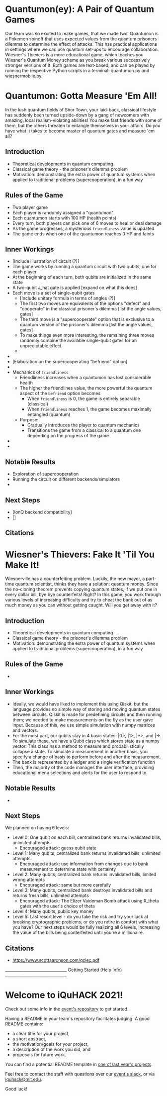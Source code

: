 # Quantumon(ey): A Pair of Quantum Games

Our team was so excited to make games, that we made two! Quantumon is a Pokemon spinoff that uses expected values from the quantum prisoners dilemma to determine the effect of attacks. This has practical applications in settings where we can use quantum set-ups to  encourage collaboration. Wiesner's Thievers is a more educational game, which teaches you Wiesner's Quantum Money scheme as you break various successively stronger versions of it. Both games are text-based, and can be played by running the respective Python scripts in a terminal: quantumon.py and wiesnermobile.py.

# Quantumon: Gotta Measure 'Em All!

In the lush quantum fields of Shor Town, your laid-back, classical lifestyle has suddenly been turned upside-down by a gang of newcomers with amazing,
local realism-violating abilities! You make fast friends with some of them, but the others threaten to entangle themselves in your affairs.
Do you have what it takes to become master of quantum gates and measure 'em all?
## Introduction
* Theoretical developments in quantum computing
* Classical game theory - the prisoner's dilemma problem
* Motivation: demonstrating the extra power of quantum systems when applied to traditional problems (supercooperation), in a fun way

## Rules of the Game
* Two player game
* Each player is randomly assigned a "quantumon"
* Each quantumon starts with 100 HP (health points)
* Every turn, both players can pick one of 6 moves to heal or deal damage
* As the game progresses, a mysterious `friendliness` value is updated
* The game ends when one of the quantumon reaches 0 HP and faints

## Inner Workings
* [Include illustration of circuit (?)]
* The game works by running a quantum circuit with two qubits, one for each player
* At the beginning of each turn, both qubits are initialized in the same state
* A two-qubit J_hat gate is applied [expand on what this does]
* Each move is a set of single-qubit gates
  * [Include unitary formula in terms of angles (?)]
  * The first two moves are equivalents of the options "defect" and "cooperate" in the classical prisoner's dilemma [list the angle values, gates]
  * The third move is a "supercooperate" option that is exclusive to a quantum version of the prisoner's dilemma [list the angle values, gates]
  * To make things even more interesting, the remaining three moves randomly combine the available single-qubit gates for an unpredictable effect
  *
*
* [Elaboration on the supercooperating "befriend" option]
*
* Mechanics of `friendliness`
  * Friendliness increases when a quantumon has lost considerable health
  * The higher the friendlines value, the more powerful the quantum aspect of the `befriend` option becomes
    * When `friendliness` is 0, the game is entirely separable (classical)
    * When `friendliness` reaches 1, the game becomes maximally entangled (quantum)
  * Purpose:
    * Gradually introduces the player to quantum mechanics
    * Transitions the game from a classical to a quantum one depending on the progress of the game
*
*

## Notable Results
* Exploration of supercooperation
* Running the circuit on different backends/simulators
*


## Next Steps
* [IonQ backend compatibility]
* []

## Citations


# Wiesner's Thievers: Fake It 'Til You Make It!

Wiesnerville has a counterfeiting problem. Luckily, the new mayor, a part-time quantum scientist, thinks they have a solution: quantum money. Since the no-cloning theorem prevents copying quantum states, if we put one in every dollar bill, bye bye counterfeits! Right? In this game, you work through various levels of increasing difficulty and try to cheat the bank out of as much money as you can without getting caught. Will you get away with it?
## Introduction
* Theoretical developments in quantum computing
* Classical game theory - the prisoner's dilemma problem
* Motivation: demonstrating the extra power of quantum systems when applied to traditional problems (supercooperation), in a fun way

## Rules of the Game
* 

## Inner Workings
* Ideally, we would have liked to implement this using Qiskit, but the language provides no simple way of storing and moving quantum states between circuits. Qiskit is made for predefining circuits and then running them; we needed to make measurements on the fly as the user gave input. Because of this, we use simple simulation with numpy matrices and vectors.
* For the most part, our qubits stay in 4 basic states: |0>, |1>, |+>, and |->. To simulate these, we have a Qubit class which stores state as a numpy vector. This class has a method to measure and probabilistically collapse a state. To simulate a measurement in another basis, you specify a change of basis to perform before and after the measurement.
* The bank is represented by a ledger and a single verification function
* Then, the majority of the code manages the user interface, providing educational menu selections and alerts for the user to respond to.
## Notable Results
* 

## Next Steps
We planned on having 6 levels:
* Level 0: One qubit on each bill, centralized bank returns invalidated bills, unlimited attempts
  * Encouraged attack: guess qubit state
* Level 1: Many qubits, centralized bank returns invalidated bills, unlimited attempts
  * Encouraged attack: use information from changes due to bank measurement to determine state with certainty
* Level 2: Many qubits, centralized bank returns invalidated bills, limited wrong attempts
  * Encouraged attack: same but more carefully
* Level 3: Many qubits, centralized bank destroys invalidated bills and returns fresh bills, unlimited attempts
  * Encouraged attack: The Elizer Vaideman Bomb attack using R_theta gates with the user's choice of theta
* Level 4: Many qubits, public key money
* Level 5: Last resort level - do you take the risk and try your luck at breaking cryptographic problems, or do you retire in comfort with what you have?
Our next steps would be fully realizing all 6 levels, increasing the value of the bills being conterfeited until you're a millionaire. 

## Citations
* https://www.scottaaronson.com/qclec.pdf


_______________________________ Getting Started (Help Info)  _______________________________

# Welcome to iQuHACK 2021!
Check out some info in the [event's repository](https://github.com/iQuHACK/2021) to get started.

Having a README in your team's repository facilitates judging. A good README contains:
* a clear title for your project,
* a short abstract,
* the motivation/goals for your project,
* a description of the work you did, and
* proposals for future work.

You can find a potential README template in [one of last year's projects](https://github.com/iQuHACK/QuhacMan).

Feel free to contact the staff with questions over our [event's slack](https://iquhack.slack.com), or via iquhack@mit.edu.

Good luck!

